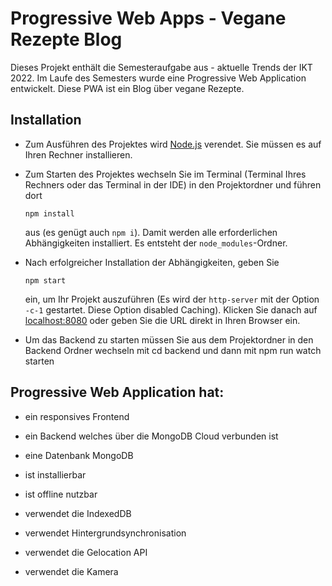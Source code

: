 # Progressive Web Apps - Vegane Rezepte Blog

Dieses Projekt enthält die Semesteraufgabe aus - aktuelle Trends der IKT 2022. Im Laufe des Semesters wurde eine Progressive Web Application entwickelt. Diese PWA ist ein Blog über vegane Rezepte. 

## Installation

- Zum Ausführen des Projektes wird [Node.js](https://nodejs.org) verendet. Sie müssen es auf Ihren Rechner installieren. 


- Zum Starten des Projektes wechseln Sie im Terminal (Terminal Ihres Rechners oder das Terminal in der IDE) in den Projektordner und führen dort 

	`npm install` 

	aus (es genügt auch `npm i`). Damit werden alle erforderlichen Abhängigkeiten installiert. Es entsteht der `node_modules`-Ordner. 

- Nach erfolgreicher Installation der Abhängigkeiten, geben Sie  

	`npm start` 

	ein, um Ihr Projekt auszuführen (Es wird der `http-server` mit der Option `-c-1` gestartet. Diese Option disabled Caching). Klicken Sie danach auf [localhost:8080](http://localhost:8080) oder geben Sie die URL direkt in Ihren Browser ein.

- Um das Backend zu starten müssen Sie aus dem Projektordner in den Backend Ordner wechseln mit cd backend und dann mit npm run watch starten

## Progressive Web Application hat:

- ein responsives Frontend

- ein Backend welches über die MongoDB Cloud verbunden ist

- eine Datenbank MongoDB 

- ist installierbar

- ist offline nutzbar

- verwendet die IndexedDB

- verwendet Hintergrundsynchronisation

- verwendet die Gelocation API

- verwendet die Kamera